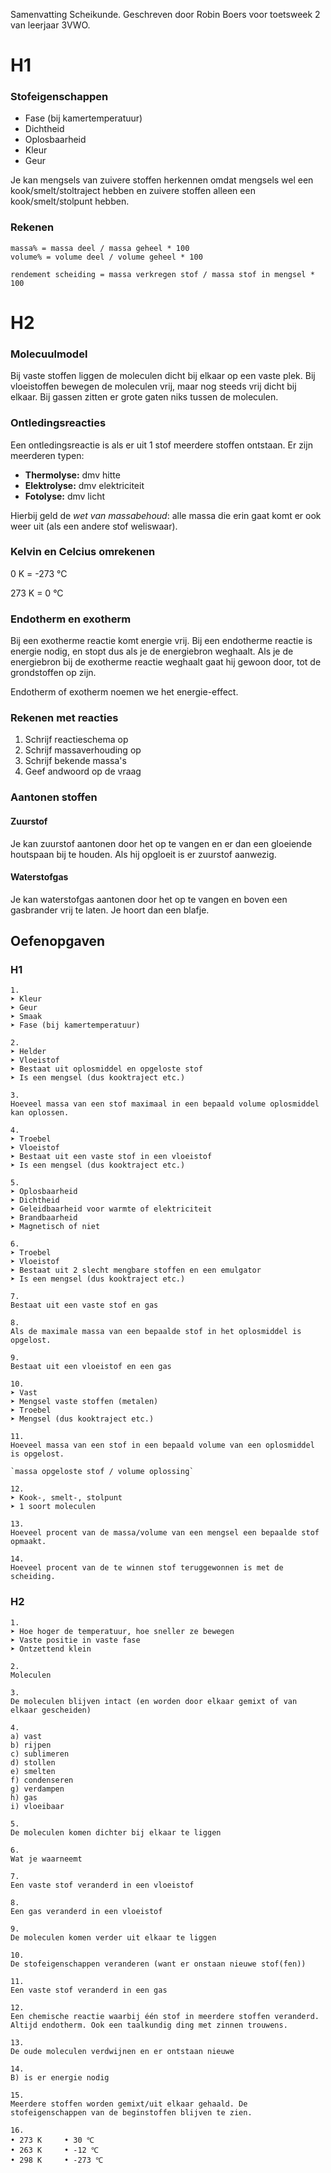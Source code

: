 Samenvatting Scheikunde. Geschreven door Robin Boers voor toetsweek 2 van leerjaar 3VWO.

# H1

### Stofeigenschappen

- Fase (bij kamertemperatuur)
- Dichtheid
- Oplosbaarheid
- Kleur
- Geur

Je kan mengsels van zuivere stoffen herkennen omdat mengsels wel een kook/smelt/stoltraject hebben en zuivere stoffen alleen een kook/smelt/stolpunt hebben.

### Rekenen

```
massa% = massa deel / massa geheel * 100
volume% = volume deel / volume geheel * 100
```

```
rendement scheiding = massa verkregen stof / massa stof in mengsel * 100
```

# H2

### Molecuulmodel

Bij vaste stoffen liggen de moleculen dicht bij elkaar op een vaste plek. Bij vloeistoffen bewegen de moleculen vrij, maar nog steeds vrij dicht bij elkaar. Bij gassen zitten er grote gaten niks tussen de moleculen.

### Ontledingsreacties

Een ontledingsreactie is als er uit 1 stof meerdere stoffen ontstaan. Er zijn meerderen typen:

- **Thermolyse:** dmv hitte
- **Elektrolyse:** dmv elektriciteit
- **Fotolyse:** dmv licht

Hierbij geld de _wet van massabehoud_: alle massa die erin gaat komt er ook weer uit (als een andere stof weliswaar).

### Kelvin en Celcius omrekenen

0 K = -273 °C 

273 K = 0 °C 

### Endotherm en exotherm

Bij een exotherme reactie komt energie vrij. Bij een endotherme reactie is energie nodig, en stopt dus als je de energiebron weghaalt. Als je de energiebron bij de exotherme reactie weghaalt gaat hij gewoon door, tot de grondstoffen op zijn.

Endotherm of exotherm noemen we het energie-effect.

### Rekenen met reacties

1. Schrijf reactieschema op
2. Schrijf massaverhouding op
3. Schrijf bekende massa's
4. Geef andwoord op de vraag

### Aantonen stoffen

#### Zuurstof

Je kan zuurstof aantonen door het op te vangen en er dan een gloeiende houtspaan bij te houden. Als hij opgloeit is er zuurstof aanwezig.

#### Waterstofgas

Je kan waterstofgas aantonen door het op te vangen en boven een gasbrander vrij te laten. Je hoort dan een blafje.

## Oefenopgaven

### H1

```
1. 
➤ Kleur
➤ Geur
➤ Smaak
➤ Fase (bij kamertemperatuur)

2. 
➤ Helder
➤ Vloeistof
➤ Bestaat uit oplosmiddel en opgeloste stof
➤ Is een mengsel (dus kooktraject etc.)

3.
Hoeveel massa van een stof maximaal in een bepaald volume oplosmiddel kan oplossen.

4. 
➤ Troebel
➤ Vloeistof
➤ Bestaat uit een vaste stof in een vloeistof
➤ Is een mengsel (dus kooktraject etc.)

5. 
➤ Oplosbaarheid
➤ Dichtheid
➤ Geleidbaarheid voor warmte of elektriciteit
➤ Brandbaarheid
➤ Magnetisch of niet

6.
➤ Troebel
➤ Vloeistof 
➤ Bestaat uit 2 slecht mengbare stoffen en een emulgator
➤ Is een mengsel (dus kooktraject etc.)

7. 
Bestaat uit een vaste stof en gas

8. 
Als de maximale massa van een bepaalde stof in het oplosmiddel is opgelost.

9.
Bestaat uit een vloeistof en een gas

10. 
➤ Vast
➤ Mengsel vaste stoffen (metalen)
➤ Troebel
➤ Mengsel (dus kooktraject etc.)

11. 
Hoeveel massa van een stof in een bepaald volume van een oplosmiddel is opgelost.

`massa opgeloste stof / volume oplossing`

12. 
➤ Kook-, smelt-, stolpunt
➤ 1 soort moleculen

13. 
Hoeveel procent van de massa/volume van een mengsel een bepaalde stof opmaakt.

14.
Hoeveel procent van de te winnen stof teruggewonnen is met de scheiding.

```

### H2

```
1. 
➤ Hoe hoger de temperatuur, hoe sneller ze bewegen
➤ Vaste positie in vaste fase
➤ Ontzettend klein

2.
Moleculen

3. 
De moleculen blijven intact (en worden door elkaar gemixt of van elkaar gescheiden)

4.
a) vast
b) rijpen
c) sublimeren
d) stollen
e) smelten
f) condenseren
g) verdampen
h) gas
i) vloeibaar

5. 
De moleculen komen dichter bij elkaar te liggen

6. 
Wat je waarneemt

7. 
Een vaste stof veranderd in een vloeistof

8.
Een gas veranderd in een vloeistof

9.
De moleculen komen verder uit elkaar te liggen

10. 
De stofeigenschappen veranderen (want er onstaan nieuwe stof(fen))

11. 
Een vaste stof veranderd in een gas

12. 
Een chemische reactie waarbij één stof in meerdere stoffen veranderd. Altijd endotherm. Ook een taalkundig ding met zinnen trouwens.

13. 
De oude moleculen verdwijnen en er ontstaan nieuwe

14. 
B) is er energie nodig

15. 
Meerdere stoffen worden gemixt/uit elkaar gehaald. De stofeigenschappen van de beginstoffen blijven te zien.

16. 
• 273 K     • 30 ℃
• 263 K     • -12 ℃
• 298 K     • -273 ℃

```

